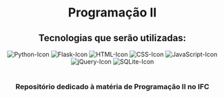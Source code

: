 <div style="text-align: center;">
    <h1>Programação II</h1>
    <h2>Tecnologias que serão utilizadas: </h2>
    <img src="https://img.shields.io/badge/python-3670A0?style=for-the-badge&logo=python&logoColor=ffdd54" alt="Python-Icon" >
    <img src="https://img.shields.io/badge/Flask-000000?style=for-the-badge&logo=flask&logoColor=white" alt="Flask-Icon" >
    <img src="https://img.shields.io/badge/HTML5-E34F26?style=for-the-badge&logo=html5&logoColor=white" alt="HTML-Icon" >
    <img src="https://img.shields.io/badge/CSS-239120?&style=for-the-badge&logo=css3&logoColor=white" alt="CSS-Icon" >
    <img src="https://img.shields.io/badge/JavaScript-F7DF1E?style=for-the-badge&logo=javascript&logoColor=black" alt="JavaScript-Icon" >
    <img src="https://img.shields.io/badge/jQuery-0769AD?style=for-the-badge&logo=jquery&logoColor=white" alt="jQuery-Icon" >
    <img src="https://img.shields.io/badge/sqlite-%2307405e.svg?style=for-the-badge&logo=sqlite&logoColor=white" alt="SQLite-Icon" >
    <br><br>
    <h3>Repositório dedicado à matéria de Programação II no IFC</p>
</div>
